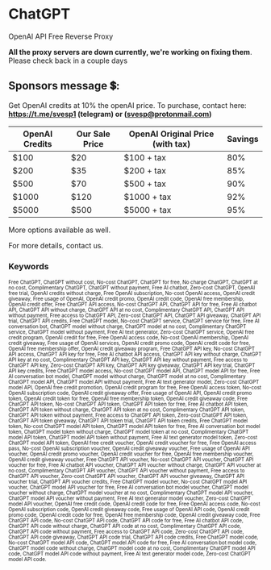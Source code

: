 # ChatGPT
OpenAI API Free Reverse Proxy 

**All the proxy servers are down currently, we're working on fixing them**. Please check back in a couple days

## Sponsors message 💲:

Get OpenAI credits at 10% the openAI price. To purchase, contact here: **https://t.me/svesp1 (telegram) or (svesp@protonmail.com)**

| OpenAI Credits | Our Sale Price | OpenAI Original Price (with tax) | Savings |
|---------------|------------|-------------------------|---------|
| $100          | $20        | $100 + tax              | 80%     |
| $200          | $35        | $200 + tax              | 85%     |
| $500          | $70        | $500 + tax              | 90%     |
| $1000         | $120       | $1000 + tax             | 92%     |
| $5000         | $500       | $5000 + tax             | 95%     |


More options available as well.

For more details, contact us.


### Keywords

<sub><sup>Free ChatGPT, ChatGPT without cost, No-cost ChatGPT, ChatGPT for free, No charge ChatGPT, ChatGPT at no cost, Complimentary ChatGPT, ChatGPT without payment, Free AI chatbot, Zero-cost ChatGPT, OpenAI free trial, OpenAI credits without charge, Free OpenAI subscription, No-cost OpenAI access, OpenAI credit giveaway, Free usage of OpenAI, OpenAI credit promo, OpenAI credit code, OpenAI free membership, OpenAI credit offer, Free ChatGPT API access, No-cost ChatGPT API, ChatGPT API for free, Free AI chatbot API, ChatGPT API without charge, ChatGPT API at no cost, Complimentary ChatGPT API, ChatGPT API without payment, Free access to ChatGPT API, Zero-cost ChatGPT API, ChatGPT API giveaway, ChatGPT API trial, ChatGPT API credits, Free ChatGPT model, No-cost ChatGPT service, ChatGPT service for free, Free AI conversation bot, ChatGPT model without charge, ChatGPT model at no cost, Complimentary ChatGPT service, ChatGPT model without payment, Free AI text generator, Zero-cost ChatGPT service, OpenAI free credit program, OpenAI credit for free, Free OpenAI access code, No-cost OpenAI membership, OpenAI credit giveaway, Free usage of OpenAI services, OpenAI credit promo code, OpenAI credit code for free, OpenAI free membership offer, OpenAI credit giveaway program, Free ChatGPT API key, No-cost ChatGPT API access, ChatGPT API key for free, Free AI chatbot API access, ChatGPT API key without charge, ChatGPT API key at no cost, Complimentary ChatGPT API key, ChatGPT API key without payment, Free access to ChatGPT API key, Zero-cost ChatGPT API key, ChatGPT API key giveaway, ChatGPT API key trial, ChatGPT API key credits, Free ChatGPT model access, No-cost ChatGPT model API, ChatGPT model API for free, Free AI conversation bot model, ChatGPT model without charge, ChatGPT model at no cost, Complimentary ChatGPT model API, ChatGPT model API without payment, Free AI text generator model, Zero-cost ChatGPT model API, OpenAI free credit promotion, OpenAI credit program for free, Free OpenAI access token, No-cost OpenAI subscription code, OpenAI credit giveaway offer, Free usage of OpenAI API, OpenAI credit promo token, OpenAI credit token for free, OpenAI free membership token, OpenAI credit giveaway code, Free ChatGPT API token, No-cost ChatGPT API token, ChatGPT API token for free, Free AI chatbot API token, ChatGPT API token without charge, ChatGPT API token at no cost, Complimentary ChatGPT API token, ChatGPT API token without payment, Free access to ChatGPT API token, Zero-cost ChatGPT API token, ChatGPT API token giveaway, ChatGPT API token trial, ChatGPT API token credits, Free ChatGPT model token, No-cost ChatGPT model API token, ChatGPT model API token for free, Free AI conversation bot model token, ChatGPT model token without charge, ChatGPT model token at no cost, Complimentary ChatGPT model API token, ChatGPT model API token without payment, Free AI text generator model token, Zero-cost ChatGPT model API token, OpenAI free credit voucher, OpenAI credit voucher for free, Free OpenAI access pass, No-cost OpenAI subscription voucher, OpenAI credit giveaway voucher, Free usage of OpenAI API voucher, OpenAI credit promo voucher, OpenAI credit voucher for free, OpenAI free membership voucher, OpenAI credit giveaway voucher, Free ChatGPT API voucher, No-cost ChatGPT API voucher, ChatGPT API voucher for free, Free AI chatbot API voucher, ChatGPT API voucher without charge, ChatGPT API voucher at no cost, Complimentary ChatGPT API voucher, ChatGPT API voucher without payment, Free access to ChatGPT API voucher, Zero-cost ChatGPT API voucher, ChatGPT API voucher giveaway, ChatGPT API voucher trial, ChatGPT API voucher credits, Free ChatGPT model voucher, No-cost ChatGPT model API voucher, ChatGPT model API voucher for free, Free AI conversation bot model voucher, ChatGPT model voucher without charge, ChatGPT model voucher at no cost, Complimentary ChatGPT model API voucher, ChatGPT model API voucher without payment, Free AI text generator model voucher, Zero-cost ChatGPT model API voucher, OpenAI free credit code, OpenAI credit code for free, Free OpenAI access code, No-cost OpenAI subscription code, OpenAI credit giveaway code, Free usage of OpenAI API code, OpenAI credit promo code, OpenAI credit code for free, OpenAI free membership code, OpenAI credit giveaway code, Free ChatGPT API code, No-cost ChatGPT API code, ChatGPT API code for free, Free AI chatbot API code, ChatGPT API code without charge, ChatGPT API code at no cost, Complimentary ChatGPT API code, ChatGPT API code without payment, Free access to ChatGPT API code, Zero-cost ChatGPT API code, ChatGPT API code giveaway, ChatGPT API code trial, ChatGPT API code credits, Free ChatGPT model code, No-cost ChatGPT model API code, ChatGPT model API code for free, Free AI conversation bot model code, ChatGPT model code without charge, ChatGPT model code at no cost, Complimentary ChatGPT model API code, ChatGPT model API code without payment, Free AI text generator model code, Zero-cost ChatGPT model API code.
</sup></sub>
